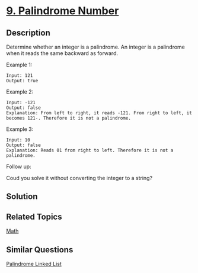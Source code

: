 # [9. Palindrome Number](https://leetcode.com/problems/palindrome-number)

## Description

Determine whether an integer is a palindrome. An integer is a palindrome when it reads the same backward as forward.

Example 1:

```
Input: 121
Output: true
```

Example 2:

```
Input: -121
Output: false
Explanation: From left to right, it reads -121. From right to left, it becomes 121-. Therefore it is not a palindrome.
```

Example 3:

```
Input: 10
Output: false
Explanation: Reads 01 from right to left. Therefore it is not a palindrome.
```

Follow up:

Coud you solve it without converting the integer to a string?

## Solution



## Related Topics

[Math](https://leetcode.com/tag/math/) 

## Similar Questions

[Palindrome Linked List](https://leetcode.com/problems/palindrome-linked-list/)
